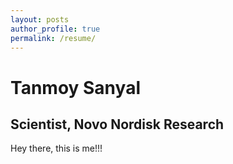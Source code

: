```yaml
---
layout: posts
author_profile: true
permalink: /resume/
---
```


# Tanmoy Sanyal <br>
## Scientist, Novo Nordisk Research


Hey there, this is me!!!
